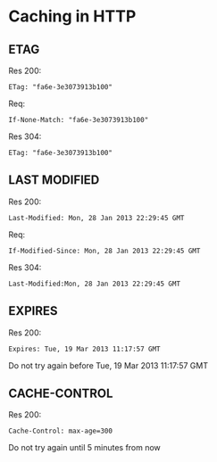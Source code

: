 Caching in HTTP
===============

ETAG
----

Res 200:

    ETag: "fa6e-3e3073913b100"

Req:

    If-None-Match: "fa6e-3e3073913b100"

Res 304:

    ETag: "fa6e-3e3073913b100"


LAST MODIFIED
-------------

Res 200:

    Last-Modified: Mon, 28 Jan 2013 22:29:45 GMT

Req:

    If-Modified-Since: Mon, 28 Jan 2013 22:29:45 GMT

Res 304:

    Last-Modified:Mon, 28 Jan 2013 22:29:45 GMT


EXPIRES
-------

Res 200:

    Expires: Tue, 19 Mar 2013 11:17:57 GMT

Do not try again before Tue, 19 Mar 2013 11:17:57 GMT

CACHE-CONTROL
-------------

Res 200:

    Cache-Control: max-age=300

Do not try again until 5 minutes from now